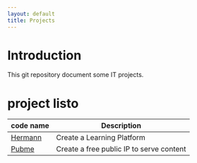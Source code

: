 ```yaml
---
layout: default
title: Projects
---
```


<head><link rel="stylesheet" href="./md.css"/><script src="./md.js"></script></head>


[//]: #(Reference)
[prj_hermann]: ./hermann
[prj_pubme]:   ./pubme


# Introduction
This git repository document some IT projects.


# project listo

|code name|Description|
| - | - |
| [Hermann][prj_hermann] | Create a Learning Platform |
| [Pubme][prj_pubme] | Create a free public IP to serve content |
<br>

